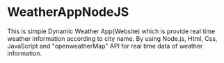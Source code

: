 # WeatherAppNodeJS
This is simple Dynamic Weather App(Website) which is provide real time weather information according to city name.
By using Node.js, Html, Css, JavaScript and "openweatherMap" API for real time data of weather information. 
